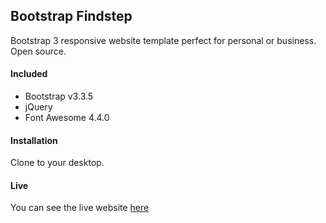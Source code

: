 ## Bootstrap Findstep
Bootstrap 3 responsive website template perfect for personal or business.
Open source.

#### Included
- Bootstrap v3.3.5
- jQuery
- Font Awesome 4.4.0

#### Installation
Clone to your desktop.

#### Live
You can see the live website
[here](http://findstep.cmnworks.com/)
